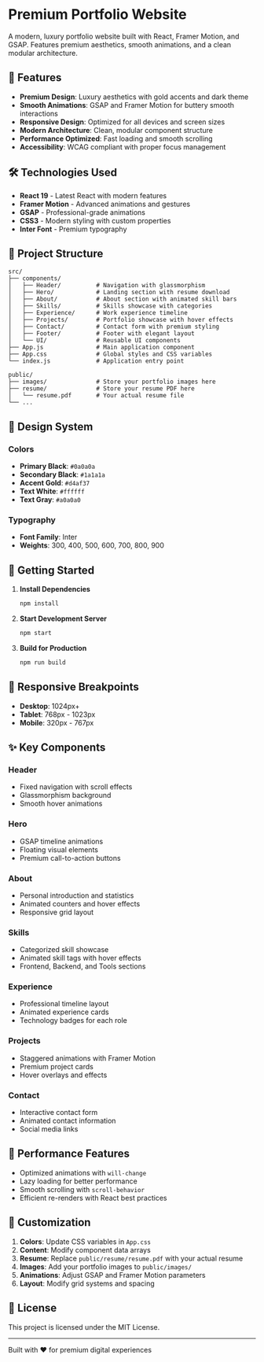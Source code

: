 # Premium Portfolio Website

A modern, luxury portfolio website built with React, Framer Motion, and GSAP. Features premium aesthetics, smooth animations, and a clean modular architecture.

## 🚀 Features

- **Premium Design**: Luxury aesthetics with gold accents and dark theme
- **Smooth Animations**: GSAP and Framer Motion for buttery smooth interactions
- **Responsive Design**: Optimized for all devices and screen sizes
- **Modern Architecture**: Clean, modular component structure
- **Performance Optimized**: Fast loading and smooth scrolling
- **Accessibility**: WCAG compliant with proper focus management

## 🛠️ Technologies Used

- **React 19** - Latest React with modern features
- **Framer Motion** - Advanced animations and gestures
- **GSAP** - Professional-grade animations
- **CSS3** - Modern styling with custom properties
- **Inter Font** - Premium typography

## 📁 Project Structure

```
src/
├── components/
│   ├── Header/          # Navigation with glassmorphism
│   ├── Hero/            # Landing section with resume download
│   ├── About/           # About section with animated skill bars
│   ├── Skills/          # Skills showcase with categories
│   ├── Experience/      # Work experience timeline
│   ├── Projects/        # Portfolio showcase with hover effects
│   ├── Contact/         # Contact form with premium styling
│   ├── Footer/          # Footer with elegant layout
│   └── UI/              # Reusable UI components
├── App.js               # Main application component
├── App.css              # Global styles and CSS variables
└── index.js             # Application entry point

public/
├── images/              # Store your portfolio images here
├── resume/              # Store your resume PDF here
│   └── resume.pdf       # Your actual resume file
└── ...
```

## 🎨 Design System

### Colors
- **Primary Black**: `#0a0a0a`
- **Secondary Black**: `#1a1a1a`
- **Accent Gold**: `#d4af37`
- **Text White**: `#ffffff`
- **Text Gray**: `#a0a0a0`

### Typography
- **Font Family**: Inter
- **Weights**: 300, 400, 500, 600, 700, 800, 900

## 🚀 Getting Started

1. **Install Dependencies**
   ```bash
   npm install
   ```

2. **Start Development Server**
   ```bash
   npm start
   ```

3. **Build for Production**
   ```bash
   npm run build
   ```

## 📱 Responsive Breakpoints

- **Desktop**: 1024px+
- **Tablet**: 768px - 1023px
- **Mobile**: 320px - 767px

## ✨ Key Components

### Header
- Fixed navigation with scroll effects
- Glassmorphism background
- Smooth hover animations

### Hero
- GSAP timeline animations
- Floating visual elements
- Premium call-to-action buttons

### About
- Personal introduction and statistics
- Animated counters and hover effects
- Responsive grid layout

### Skills
- Categorized skill showcase
- Animated skill tags with hover effects
- Frontend, Backend, and Tools sections

### Experience
- Professional timeline layout
- Animated experience cards
- Technology badges for each role

### Projects
- Staggered animations with Framer Motion
- Premium project cards
- Hover overlays and effects

### Contact
- Interactive contact form
- Animated contact information
- Social media links

## 🎯 Performance Features

- Optimized animations with `will-change`
- Lazy loading for better performance
- Smooth scrolling with `scroll-behavior`
- Efficient re-renders with React best practices

## 🔧 Customization

1. **Colors**: Update CSS variables in `App.css`
2. **Content**: Modify component data arrays
3. **Resume**: Replace `public/resume/resume.pdf` with your actual resume
4. **Images**: Add your portfolio images to `public/images/`
5. **Animations**: Adjust GSAP and Framer Motion parameters
6. **Layout**: Modify grid systems and spacing

## 📄 License

This project is licensed under the MIT License.

---

Built with ❤️ for premium digital experiences